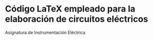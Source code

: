 # Código LaTeX empleado para la elaboración de circuitos eléctricos

Asignatura de Instrumentación Eléctrica
